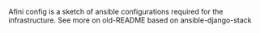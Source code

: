 
Afini config is a sketch of ansible configurations required for the infrastructure.
See more on old-README
based on ansible-django-stack

